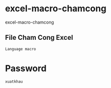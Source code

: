 # excel-macro-chamcong
excel-macro-chamcong

## File Cham Cong Excel 
```
Language macro
```

# Password
```
xuatkhau
```
